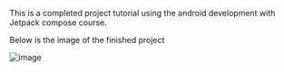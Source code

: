 This is a completed project tutorial using the android development with Jetpack compose course.

Below is the image of the finished project

![image](https://github.com/user-attachments/assets/0be97a83-ee76-4af3-9a31-7588b74eadae)
